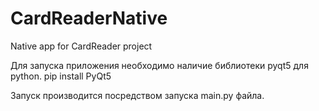 # CardReaderNative
Native app for CardReader project

Для запуска приложения необходимо наличие библиотеки pyqt5 для python.
pip install PyQt5

Запуск производится посредством запуска main.py файла.
